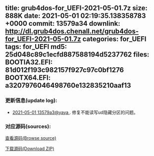 title: grub4dos-for_UEFI-2021-05-01.7z
size: 888K
date: 2021-05-01 02:19:35.138358783 +0000
commit: 13579a34
downlink: http://dl.grub4dos.chenall.net/grub4dos-for_UEFI-2021-05-01.7z
categories: for_UEFI
tags: for_UEFI
md5: 25d048c89c1ecfd887588194d5237762
files:
  BOOTIA32.EFI: 81d012f193c982157f927c97c0bf1276
  BOOTX64.EFI: a3207976046498760e132835210aaf13
---

### 更新信息(update log):
  * [2021-05-01 13579a3@yaya ](https://github.com/chenall/grub4dos/commit/13579a347c4f8d7a054f44453787b8d2613afc14)     ﻿. 修复不能读写ud隐藏分区的问题。


### 对应源码(sources):
  [查看源码(Browse source)](https://github.com/chenall/grub4dos/tree/13579a347c4f8d7a054f44453787b8d2613afc14)

  [下载源码(Download ZIP)](https://github.com/chenall/grub4dos/archive/13579a347c4f8d7a054f44453787b8d2613afc14.zip)
